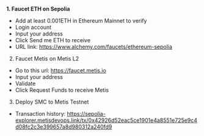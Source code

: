 
**1. Faucet ETH on Sepolia**

- Add at least 0.001ETH in Ethereum Mainnet to verify 
- Login account 
- Input your address 
- Click Send me ETH to receive
- URL link: https://www.alchemy.com/faucets/ethereum-sepolia

2. Faucet Metis on Metis L2

- Go to this url: https://faucet.metis.io
- Input your address
- Validate
- Click Request Funds to receive Metis

3. Deploy SMC to Metis Testnet

- Transaction history: https://sepolia-explorer.metisdevops.link/tx/0x42926d52eac5ce1901e4a8551e725e9c4d08fc2c3e399657a8d980312a240fd9

